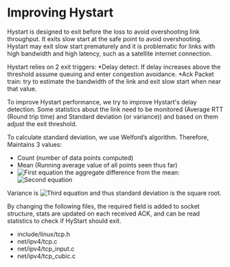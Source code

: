 # Improving Hystart


Hystart is designed to exit before the loss to avoid overshooting link throughput. It exits slow start at the safe point to avoid overshooting.
Hystart may exit slow start prematurely and it is problematic for links with high bandwidth and high latency, such as a satellite internet connection.

Hystart relies on 2 exit triggers:
*Delay detect: If delay increases above the threshold assume queuing and enter congestion avoidance.
*Ack Packet train: try to estimate the bandwidth of the link and exit slow start when near that value.

To improve Hystart performance, we try to improve Hystart's delay detection. Some statistics about the link need to be monitored (Average RTT (Round trip time) and Standard deviation (or variance)) and based on them adjust the exit threshold.

To calculate standard deviation, we use Welford’s algorithm. Therefore, Maintains 3 values:
* Count (number of data points computed)
* Mean (Running average value of all points seen thus far)
* ![First equation](https://latex.codecogs.com/svg.image?M_%7B2%7D) the aggregate difference from the mean: 
                             <br/> ![Second equation](https://latex.codecogs.com/svg.image?M_%7B2%7D=%5Csum_%7Bn%7D%5E%7Bi=1%7D(x_%7Bi%7D-%5Cbar%7Bx_%7Bn%7D%7D)%5E%7B2%7D)
    
Variance is ![Third equation](https://latex.codecogs.com/svg.image?%5Cfrac%7BM_%7B2%7D%7D%7Bn%7D) and thus standard deviation is the square root.


By changing the following files, the required field is added to socket structure, stats are updated on each received ACK, and can be read statistics to check if HyStart should exit.
* include/linux/tcp.h
* net/ipv4/tcp.c
* net/ipv4/tcp_input.c
* net/ipv4/tcp_cubic.c
